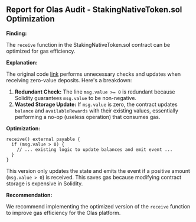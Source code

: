 ## Report for Olas Audit - StakingNativeToken.sol Optimization

**Finding:**

The `receive` function in the StakingNativeToken.sol contract can be optimized for gas efficiency.

**Explanation:**

The original code [link](https://github.com/code-423n4/2024-05-olas/blob/e2a8bc31d2769bfb578a06cc64919ad369a82c08/registries/contracts/staking/StakingNativeToken.sol#L39-L49) performs unnecessary checks and updates when receiving zero-value deposits. Here's a breakdown:

1. **Redundant Check:** The line `msg.value >= 0` is redundant because Solidity guarantees `msg.value` to be non-negative.
2. **Wasted Storage Update:** If `msg.value` is zero, the contract updates `balance` and `availableRewards` with their existing values, essentially performing a no-op (useless operation) that consumes gas.

**Optimization:**

```
receive() external payable {
  if (msg.value > 0) {
    // ... existing logic to update balances and emit event ...
  }
}
```

This version only updates the state and emits the event if a positive amount (`msg.value > 0`) is received. This saves gas because modifying contract storage is expensive in Solidity.

**Recommendation:**

We recommend implementing the optimized version of the `receive` function to improve gas efficiency for the Olas platform.
